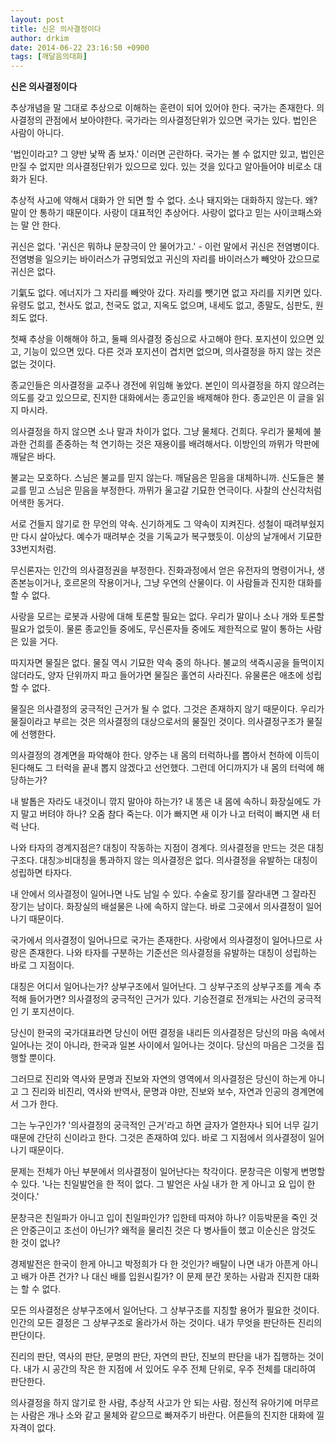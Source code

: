 ```yaml
---
layout: post
title: 신은 의사결정이다
author: drkim
date: 2014-06-22 23:16:50 +0900
tags: [깨달음의대화]
---
```

**신은 의사결정이다**

  


추상개념을 말 그대로 추상으로 이해하는 훈련이 되어 있어야 한다. 국가는 존재한다. 의사결정의 관점에서 보아야한다. 국가라는 의사결정단위가 있으면 국가는 있다. 법인은 사람이 아니다. 

  


'법인이라고? 그 양반 낯짝 좀 보자.' 이러면 곤란하다. 국가는 볼 수 없지만 있고, 법인은 만질 수 없지만 의사결정단위가 있으므로 있다. 있는 것을 있다고 알아들어야 비로소 대화가 된다. 

  


추상적 사고에 약해서 대화가 안 되면 할 수 없다. 소나 돼지와는 대화하지 않는다. 왜? 말이 안 통하기 때문이다. 사랑이 대표적인 추상어다. 사랑이 없다고 믿는 사이코패스와는 말 안 한다.

  


귀신은 없다. '귀신은 뭐하냐 문창극이 안 물어가고.' - 이런 말에서 귀신은 전염병이다. 전염병을 일으키는 바이러스가 규명되었고 귀신의 자리를 바이러스가 빼앗아 갔으므로 귀신은 없다.

  


기氣도 없다. 에너지가 그 자리를 빼앗아 갔다. 자리를 뺏기면 없고 자리를 지키면 있다. 유령도 없고, 천사도 없고, 천국도 없고, 지옥도 없으며, 내세도 없고, 종말도, 심판도, 원죄도 없다.

  


첫째 추상을 이해해야 하고, 둘째 의사결정 중심으로 사고해야 한다. 포지션이 있으면 있고, 기능이 있으면 있다. 다른 것과 포지션이 겹치면 없으며, 의사결정을 하지 않는 것은 없는 것이다. 

  


종교인들은 의사결정을 교주나 경전에 위임해 놓았다. 본인이 의사결정을 하지 않으려는 의도를 갖고 있으므로, 진지한 대화에서는 종교인을 배제해야 한다. 종교인은 이 글을 읽지 마시라. 

  


의사결정을 하지 않으면 소나 말과 차이가 없다. 그냥 물체다. 건희다. 우리가 물체에 불과한 건희를 존중하는 척 연기하는 것은 재용이를 배려해서다. 이방인의 까뮈가 막판에 깨달은 바다. 

  


불교는 모호하다. 스님은 불교를 믿지 않는다. 깨달음은 믿음을 대체하니까. 신도들은 불교를 믿고 스님은 믿음을 부정한다. 까뮈가 울고갈 기묘한 연극이다. 사찰의 산신각처럼 어색한 동거다.

  


서로 건들지 않기로 한 무언의 약속. 신기하게도 그 약속이 지켜진다. 성철이 때려부쉈지만 다시 살아났다. 예수가 때려부순 것을 기독교가 복구했듯이. 이상의 날개에서 기묘한 33번지처럼.

  


무신론자는 인간의 의사결정권을 부정한다. 진화과정에서 얻은 유전자의 명령이거나, 생존본능이거나, 호르몬의 작용이거나, 그냥 우연의 산물이다. 이 사람들과 진지한 대화를 할 수 없다. 

  


사랑을 모르는 로봇과 사랑에 대해 토론할 필요는 없다. 우리가 말이나 소나 개와 토론할 필요가 없듯이. 물론 종교인들 중에도, 무신론자들 중에도 제한적으로 말이 통하는 사람은 있을 거다. 

  


따지자면 물질은 없다. 물질 역시 기묘한 약속 중의 하나다. 불교의 색즉시공을 들먹이지 않더라도, 양자 단위까지 파고 들어가면 물질은 홀연히 사라진다. 유물론은 애초에 성립할 수 없다.

  


물질은 의사결정의 궁극적인 근거가 될 수 없다. 그것은 존재하지 않기 때문이다. 우리가 물질이라고 부르는 것은 의사결정의 대상으로서의 물질인 것이다. 의사결정구조가 물질에 선행한다. 

  


의사결정의 경계면을 파악해야 한다. 양주는 내 몸의 터럭하나를 뽑아서 천하에 이득이 된다해도 그 터럭을 끝내 뽑지 않겠다고 선언했다. 그런데 어디까지가 내 몸의 터럭에 해당하는가? 

  


내 발톱은 자라도 내것이니 깎지 말아야 하는가? 내 똥은 내 몸에 속하니 화장실에도 가지 말고 버텨야 하나? 오줌 참다 죽는다. 이가 빠지면 새 이가 나고 터럭이 빠지면 새 터럭 난다.

  


나와 타자의 경계지점은? 대칭이 작동하는 지점이 경계다. 의사결정을 만드는 것은 대칭구조다. 대칭≫비대칭을 통과하지 않는 의사결정은 없다. 의사결정을 유발하는 대칭이 성립하면 타자다. 

  


내 안에서 의사결정이 일어나면 나도 남일 수 있다. 수술로 장기를 잘라내면 그 잘라진 장기는 남이다. 화장실의 배설물은 나에 속하지 않는다. 바로 그곳에서 의사결정이 일어나기 때문이다.

  


국가에서 의사결정이 일어나므로 국가는 존재한다. 사랑에서 의사결정이 일어나므로 사랑은 존재한다. 나와 타자를 구분하는 기준선은 의사결정을 유발하는 대칭이 성립하는 바로 그 지점이다. 

  


대칭은 어디서 일어나는가? 상부구조에서 일어난다. 그 상부구조의 상부구조를 계속 추적해 들어가면? 의사결정의 궁극적인 근거가 있다. 기승전결로 전개되는 사건의 궁극적인 기 포지션이다. 

  


당신이 한국의 국가대표라면 당신이 어떤 결정을 내리든 의사결정은 당신의 마음 속에서 일어나는 것이 아니라, 한국과 일본 사이에서 일어나는 것이다. 당신의 마음은 그것을 집행할 뿐이다. 

  


그러므로 진리와 역사와 문명과 진보와 자연의 영역에서 의사결정은 당신이 하는게 아니고 그 진리와 비진리, 역사와 반역사, 문명과 야만, 진보와 보수, 자연과 인공의 경계면에서 그가 한다. 

  


그는 누구인가? '의사결정의 궁극적인 근거'라고 하면 글자가 열한자나 되어 너무 길기 때문에 간단히 신이라고 한다. 그것은 존재하여 있다. 바로 그 지점에서 의사결정이 일어나기 때문이다. 

  


문제는 전체가 아닌 부분에서 의사결정이 일어난다는 착각이다. 문창극은 이렇게 변명할 수 있다. '나는 친일발언을 한 적이 없다. 그 발언은 사실 내가 한 게 아니고 요 입이 한 것이다.'

  


문창극은 친일파가 아니고 입이 친일파인가? 입한테 따져야 하나? 이등박문을 죽인 것은 안중근이고 조선이 아닌가? 왜적을 물리친 것은 다 병사들이 했고 이순신은 암것도 한 것이 없나? 

  


경제발전은 한국이 한게 아니고 박정희가 다 한 것인가? 배탈이 나면 내가 아픈게 아니고 배가 아픈 건가? 나 대신 배를 입원시킬가? 이 문제 분간 못하는 사람과 진지한 대화는 할 수 없다. 

  


모든 의사결정은 상부구조에서 일어난다. 그 상부구조를 지칭할 용어가 필요한 것이다. 인간의 모든 결정은 그 상부구조로 올라가서 하는 것이다. 내가 무엇을 판단하든 진리의 판단이다.

  


진리의 판단, 역사의 판단, 문명의 판단, 자연의 판단, 진보의 판단을 내가 집행하는 것이다. 내가 시 공간의 작은 한 지점에 서 있어도 우주 전체 단위로, 우주 전체를 대리하여 판단한다.

  


의사결정을 하지 않기로 한 사람, 추상적 사고가 안 되는 사람. 정신적 유아기에 머무르는 사람은 개나 소와 같고 물체와 같으므로 빠져주기 바란다. 어른들의 진지한 대화에 낄 자격이 없다.